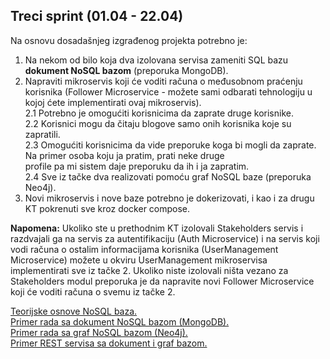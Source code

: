 ## Treci sprint (01.04 - 22.04)

Na osnovu dosadašnjeg izgrađenog projekta potrebno je:  
1. Na nekom od bilo koja dva izolovana servisa zameniti SQL bazu <b>dokument NoSQL bazom</b> (preporuka MongoDB).  
2. Napraviti mikroservis koji će voditi računa o međusobnom praćenju korisnika (Follower Microservice - možete sami odbarati tehnologiju u kojoj ćete implementirati ovaj mikroservis).  
2.1 Potrebno je omogućiti korisnicima da zaprate druge korisnike.  
2.2 Korisnici mogu da čitaju blogove samo onih korisnika koje su zapratili.  
2.3 Omogućiti korisnicima da vide preporuke koga bi mogli da zaprate. Na primer osoba koju ja pratim, prati neke druge  
    profile pa mi sistem daje preporuku da ih i ja zapratim.  
2.4 Sve iz tačke dva realizovati pomoću graf NoSQL baze (preporuka Neo4j).  
3. Novi mikroservis i nove baze potrebno je dokerizovati, i kao i za drugu KT pokrenuti sve kroz docker compose.


<b>Napomena:</b> Ukoliko ste u prethodnim KT izolovali Stakeholders servis i razdvajali ga na servis za autentifikaciju (Auth Microservice) i na servis koji vodi računa
o ostalim informacijama korisnika (UserManagement Microservice) možete u okviru UserManagement mikroservisa implementirati sve iz tačke 2. Ukoliko niste izolovali
ništa vezano za Stakeholders modul preporuka je da napravite novi Follower Microservice koji će voditi računa o svemu iz tačke 2.

<a href='https://github.com/lukaDoric/SOA/blob/main/S3/sql-NoSQL.md'>Teorijske osnove NoSQL baza.</a>   
<a href='https://github.com/lukaDoric/SOA/blob/main/S3/mongo-go.md'>Primer rada sa dokument NoSQL bazom (MongoDB).</a>  
<a href='https://github.com/lukaDoric/SOA/blob/main/S3/neo4j-mongo.md'>Primer rada sa graf NoSQL bazom (Neo4j).</a>  
<a href=''>Primer REST servisa sa dokument i graf bazom.</a>   

